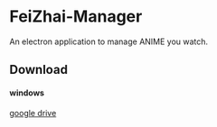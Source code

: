 # FeiZhai-Manager
An electron application to manage ANIME you watch.
## Download
#### windows
[google drive](https://drive.google.com/file/d/1IUz_IcUDLsEXZwXSeDGqvZIqCkYlS6Oc/view?usp=sharing)
